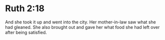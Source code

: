 # Ruth 2:18

And she took it up and went into the city. Her mother-in-law saw what she had gleaned. She also brought out and gave her what food she had left over after being satisfied.
